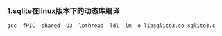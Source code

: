 ### 1.sqlite在linux版本下的动态库编译

```
gcc -fPIC -shared -O3 -lpthread -ldl -lm -o libsqlite3.so sqlite3.c
```
